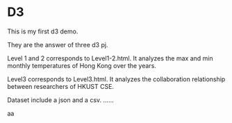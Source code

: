 # D3
This is my first d3 demo.

They are the answer of three d3 pj.

Level 1 and 2 corresponds to Level1-2.html.
It analyzes the max and min monthly temperatures of Hong Kong over the years.
 
Level3 corresponds to Level3.html.
It analyzes the collaboration relationship between researchers of HKUST CSE.

 Dataset include a json and a csv.
 ......

aa